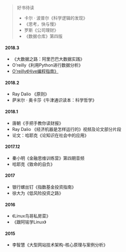 
> 好书待读
>- 卡尔 · 波普尔《科学逻辑的发现》
>- 《思考，快与慢》
>- 罗斯《公司理财》
>- 《数据仓库》第四版

#### 2018.3
- 《大数据之路：阿里巴巴大数据实践》
- O'reilly《利用Python进行数据分析》
- [O'reilly《Hive编程指南》](https://huamingao.github.io/readingnotes/Hive%20Programing/)

#### 2018.2
- Ray Dalio 《原则》 
- 萨米尔 · 奥卡莎《牛津通识读本：科学哲学》

#### 2018.1
- 唐朝《手把手教你读财报》
- Ray Dalio 《经济机器是怎样运行的》视频及论文部分片段
- 论文：哈耶克《论知识在社会中的应用》

#### 2017.12
- 秦小明《金融思维训练营》第四期音频
- 哈耶克《致命的自负》

#### 2017
- 银行螺丝钉《指数基金投资指南》
- 徐大为《低风险投资之路》

#### 2016
- 《Linux鸟哥私房菜》
- 《跟阿铭学Linux》

#### 2015
- 李智慧《大型网站技术架构-核心原理与案例分析》
